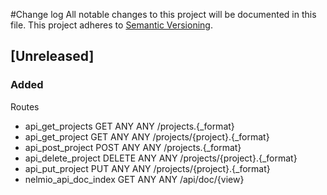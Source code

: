 #Change log
All notable changes to this project will be documented in this file.
This project adheres to [Semantic Versioning](http://semver.org/).

## [Unreleased]
### Added
Routes
 *  api_get_projects           GET      ANY      ANY    /projects.{_format}
 *  api_get_project            GET      ANY      ANY    /projects/{project}.{_format}
 *  api_post_project           POST     ANY      ANY    /projects.{_format}
 *  api_delete_project         DELETE   ANY      ANY    /projects/{project}.{_format}
 *  api_put_project            PUT      ANY      ANY    /projects/{project}.{_format}
 *  nelmio_api_doc_index       GET      ANY      ANY    /api/doc/{view}

